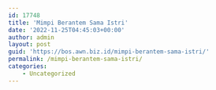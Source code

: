 ```yaml
---
id: 17748
title: 'Mimpi Berantem Sama Istri'
date: '2022-11-25T04:45:03+00:00'
author: admin
layout: post
guid: 'https://bos.awn.biz.id/mimpi-berantem-sama-istri/'
permalink: /mimpi-berantem-sama-istri/
categories:
    - Uncategorized
---
```


